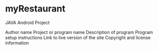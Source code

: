 # myRestaurant
JAVA Android Project


Author name
Project or program name
Description of program
Program setup instructions
Link to live version of the site
Copyright and license information